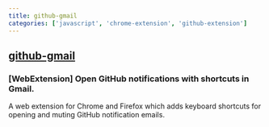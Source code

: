 ```yaml
---
title: github-gmail
categories: ['javascript', 'chrome-extension', 'github-extension']
---
```

## [github-gmail](https://github.com/muan/github-gmail)

### [WebExtension] Open GitHub notifications with shortcuts in Gmail. 


A web extension for Chrome and Firefox which adds keyboard shortcuts for opening and muting GitHub notification emails.

